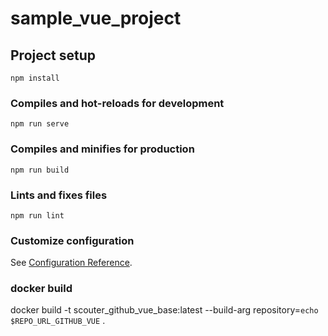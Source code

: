 # sample_vue_project

## Project setup
```
npm install
```

### Compiles and hot-reloads for development
```
npm run serve
```

### Compiles and minifies for production
```
npm run build
```

### Lints and fixes files
```
npm run lint
```

### Customize configuration
See [Configuration Reference](https://cli.vuejs.org/config/).

### docker build
docker build -t scouter_github_vue_base:latest --build-arg repository=`echo $REPO_URL_GITHUB_VUE` .
